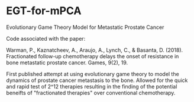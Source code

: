 # EGT-for-mPCA
Evolutionary Game Theory Model for Metastatic Prostate Cancer

Code associated with the paper:

Warman, P., Kaznatcheev, A., Araujo, A., Lynch, C., & Basanta, D. (2018). Fractionated follow-up chemotherapy delays the onset of resistance in bone metastatic prostate cancer. Games, 9(2), 19.

First published attempt at using evolutionary game theory to model the dynamics of prostate cancer metastasis to the bone. Allowed for the quick and rapid test of 2^12 therapies resulting in the finding of the potential beneifts of "fractionated therapies" over conventional chemotherapy.  
